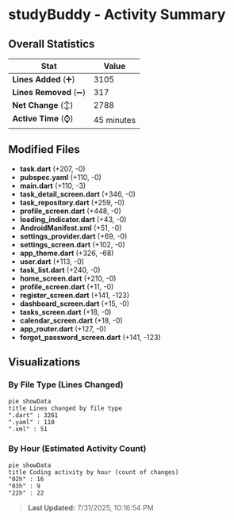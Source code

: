 # studyBuddy - Activity Summary 

## Overall Statistics

| Stat                   | Value                                                             |
| ---------------------- | ----------------------------------------------------------------- |
| **Lines Added** (➕)   | 3105                                          |
| **Lines Removed** (➖) | 317                                        |
| **Net Change** (↕)    | 2788                |
| **Active Time** (⌚)   | 45 minutes |


## Modified Files
- **task.dart** (+207, -0)
- **pubspec.yaml** (+110, -0)
- **main.dart** (+110, -3)
- **task_detail_screen.dart** (+346, -0)
- **task_repository.dart** (+259, -0)
- **profile_screen.dart** (+448, -0)
- **loading_indicator.dart** (+43, -0)
- **AndroidManifest.xml** (+51, -0)
- **settings_provider.dart** (+69, -0)
- **settings_screen.dart** (+102, -0)
- **app_theme.dart** (+326, -68)
- **user.dart** (+113, -0)
- **task_list.dart** (+240, -0)
- **home_screen.dart** (+210, -0)
- **profile_screen.dart** (+11, -0)
- **register_screen.dart** (+141, -123)
- **dashboard_screen.dart** (+15, -0)
- **tasks_screen.dart** (+18, -0)
- **calendar_screen.dart** (+18, -0)
- **app_router.dart** (+127, -0)
- **forgot_password_screen.dart** (+141, -123)

## Visualizations

### By File Type (Lines Changed)

```mermaid
pie showData
title Lines changed by file type
".dart" : 3261
".yaml" : 110
".xml" : 51
```

### By Hour (Estimated Activity Count)

```mermaid
pie showData
title Coding activity by hour (count of changes)
"02h" : 16
"03h" : 9
"22h" : 22
```


> **Last Updated:** 7/31/2025, 10:16:54 PM